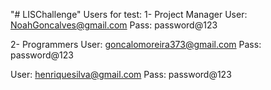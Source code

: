 "# LISChallenge" 
Users for test: 
1- Project Manager
   User: NoahGoncalves@gmail.com
   Pass: password@123

2- Programmers
   User: goncalomoreira373@gmail.com
   Pass: password@123

   User: henriquesilva@gmail.com
   Pass: password@123
